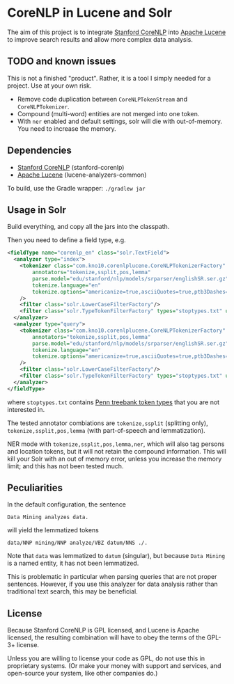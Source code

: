 CoreNLP in Lucene and Solr
==========================

The aim of this project is to integrate [Stanford CoreNLP](http://stanfordnlp.github.io/CoreNLP/)
into [Apache Lucene](http://lucene.apache.org/) to improve search results and allow more complex
data analysis.

TODO and known issues
---------------------

This is not a finished "product". Rather, it is a tool I simply needed for a project. Use at your own risk.

* Remove code duplication between `CoreNLPTokenStream` and `CoreNLPTokenizer`.
* Compound (multi-word) entities are not merged into one token.
* With `ner` enabled and default settings, solr will die with out-of-memory. You need to increase the memory.

Dependencies
------------

* [Stanford CoreNLP](http://stanfordnlp.github.io/CoreNLP/) (stanford-corenlp)
* [Apache Lucene](http://lucene.apache.org/) (lucene-analyzers-common)

To build, use the Gradle wrapper: `./gradlew jar`

Usage in Solr
-------------

Build everything, and copy all the jars into the classpath.

Then you need to define a field type, e.g.

```xml
<fieldType name="corenlp_en" class="solr.TextField">
  <analyzer type="index">
    <tokenizer class="com.kno10.corenlplucene.CoreNLPTokenizerFactory"
        annotators="tokenize,ssplit,pos,lemma"
        parse.model="edu/stanford/nlp/models/srparser/englishSR.ser.gz"
        tokenize.language="en"
        tokenize.options="americanize=true,asciiQuotes=true,ptb3Dashes=true,ptb3Ellipsis=true,untokenizable=noneKeep"
    />
    <filter class="solr.LowerCaseFilterFactory"/>
    <filter class="solr.TypeTokenFilterFactory" types="stoptypes.txt" useWhitelist="false"/>
  </analyzer>
  <analyzer type="query">
    <tokenizer class="com.kno10.corenlplucene.CoreNLPTokenizerFactory"
        annotators="tokenize,ssplit,pos,lemma"
        parse.model="edu/stanford/nlp/models/srparser/englishSR.ser.gz"
        tokenize.language="en"
        tokenize.options="americanize=true,asciiQuotes=true,ptb3Dashes=true,ptb3Ellipsis=true,untokenizable=noneKeep"
    />
    <filter class="solr.LowerCaseFilterFactory"/>
    <filter class="solr.TypeTokenFilterFactory" types="stoptypes.txt" useWhitelist="false"/>
  </analyzer>
</fieldType>
```
where `stoptypes.txt` contains [Penn treebank token types](http://web.mit.edu/6.863/www/PennTreebankTags.html#Word) that you are not interested in.

The tested annotator combiations are `tokenize,ssplit` (splitting only), `tokenize,ssplit,pos,lemma` (with part-of-speech and lemmatization).

NER mode with `tokenize,ssplit,pos,lemma,ner`, which will also tag persons and
location tokens, but it will not retain the compound information. This will
kill your Solr with an out of memory error, unless you increase the memory
limit; and this has not been tested much.

Peculiarities
-------------

In the default configuration, the sentence

`Data Mining analyzes data.`

will yield the lemmatized tokens

`data/NNP mining/NNP analyze/VBZ datum/NNS ./.`

Note that `data` was lemmatized to `datum` (singular), but because `Data Mining` is a named entity, it has not been lemmatized.

This is problematic in particular when parsing queries that are not proper sentences.
However, if you use this analyzer for data analysis rather than traditional text search, this may be beneficial.

License
-------

Because Stanford CoreNLP is GPL licensed, and Lucene is Apache licensed,
the resulting combination will have to obey the terms of the GPL-3+ license.

Unless you are willing to license your code as GPL, do not use this in proprietary systems.
(Or make your money with support and services, and open-source your system, like other companies do.)
